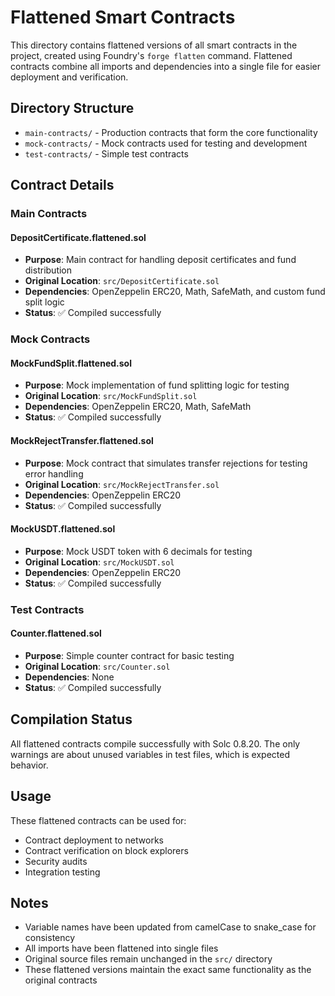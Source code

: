 # Flattened Smart Contracts

This directory contains flattened versions of all smart contracts in the project, created using Foundry's `forge flatten` command. Flattened contracts combine all imports and dependencies into a single file for easier deployment and verification.

## Directory Structure

- `main-contracts/` - Production contracts that form the core functionality
- `mock-contracts/` - Mock contracts used for testing and development
- `test-contracts/` - Simple test contracts

## Contract Details

### Main Contracts

#### DepositCertificate.flattened.sol

- **Purpose**: Main contract for handling deposit certificates and fund distribution
- **Original Location**: `src/DepositCertificate.sol`
- **Dependencies**: OpenZeppelin ERC20, Math, SafeMath, and custom fund split logic
- **Status**: ✅ Compiled successfully

### Mock Contracts

#### MockFundSplit.flattened.sol

- **Purpose**: Mock implementation of fund splitting logic for testing
- **Original Location**: `src/MockFundSplit.sol`
- **Dependencies**: OpenZeppelin ERC20, Math, SafeMath
- **Status**: ✅ Compiled successfully

#### MockRejectTransfer.flattened.sol

- **Purpose**: Mock contract that simulates transfer rejections for testing error handling
- **Original Location**: `src/MockRejectTransfer.sol`
- **Dependencies**: OpenZeppelin ERC20
- **Status**: ✅ Compiled successfully

#### MockUSDT.flattened.sol

- **Purpose**: Mock USDT token with 6 decimals for testing
- **Original Location**: `src/MockUSDT.sol`
- **Dependencies**: OpenZeppelin ERC20
- **Status**: ✅ Compiled successfully

### Test Contracts

#### Counter.flattened.sol

- **Purpose**: Simple counter contract for basic testing
- **Original Location**: `src/Counter.sol`
- **Dependencies**: None
- **Status**: ✅ Compiled successfully

## Compilation Status

All flattened contracts compile successfully with Solc 0.8.20. The only warnings are about unused variables in test files, which is expected behavior.

## Usage

These flattened contracts can be used for:

- Contract deployment to networks
- Contract verification on block explorers
- Security audits
- Integration testing

## Notes

- Variable names have been updated from camelCase to snake_case for consistency
- All imports have been flattened into single files
- Original source files remain unchanged in the `src/` directory
- These flattened versions maintain the exact same functionality as the original contracts
